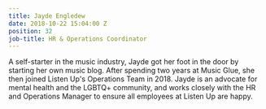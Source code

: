 ```yaml
---
title: Jayde Engledew
date: 2018-10-22 15:04:00 Z
position: 32
job-title: HR & Operations Coordinator
---
```


A self-starter in the music industry, Jayde got her foot in the door by starting her own music blog. After spending two years at Music Glue, she then joined Listen Up's Operations Team in 2018. Jayde is an advocate for mental health and the LGBTQ+ community, and works closely with the HR and Operations Manager to ensure all employees at Listen Up are happy.